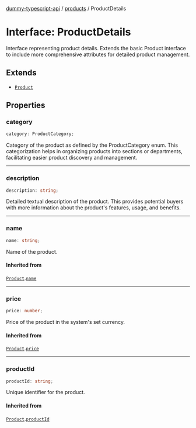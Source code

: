 [dummy-typescript-api](../../index.md) / [products](../index.md) / ProductDetails

# Interface: ProductDetails

Interface representing product details.
Extends the basic Product interface to include more comprehensive attributes for detailed product management.

## Extends

- [`Product`](Product.md)

## Properties

### category

```ts
category: ProductCategory;
```

Category of the product as defined by the ProductCategory enum. This categorization helps in organizing products
into sections or departments, facilitating easier product discovery and management.

***

### description

```ts
description: string;
```

Detailed textual description of the product. This provides potential buyers with more information about the
product's features, usage, and benefits.

***

### name

```ts
name: string;
```

Name of the product.

#### Inherited from

[`Product`](Product.md).[`name`](Product.md#name)

***

### price

```ts
price: number;
```

Price of the product in the system's set currency.

#### Inherited from

[`Product`](Product.md).[`price`](Product.md#price)

***

### productId

```ts
productId: string;
```

Unique identifier for the product.

#### Inherited from

[`Product`](Product.md).[`productId`](Product.md#productid)
